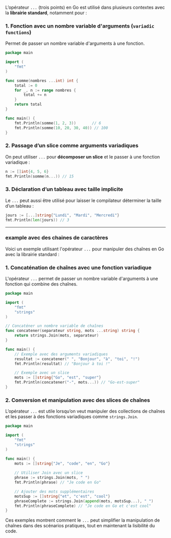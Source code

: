 L’opérateur `...` (trois points) en Go est utilisé dans plusieurs contextes avec la **librairie standard**, notamment pour :

### 1. **Fonction avec un nombre variable d'arguments (`variadic functions`)**

Permet de passer un nombre variable d'arguments à une fonction.

```go
package main

import (
	"fmt"
)

func somme(nombres ...int) int {
	total := 0
	for _, n := range nombres {
		total += n
	}
	return total
}

func main() {
	fmt.Println(somme(1, 2, 3))       // 6
	fmt.Println(somme(10, 20, 30, 40)) // 100
}
```

### 2. **Passage d’un slice comme arguments variadiques**

On peut utiliser `...` pour **décomposer un slice** et le passer à une fonction variadique :

```go
n := []int{4, 5, 6}
fmt.Println(somme(n...)) // 15
```

### 3. **Déclaration d’un tableau avec taille implicite**

Le `...` peut aussi être utilisé pour laisser le compilateur déterminer la taille d’un tableau :

```go
jours := [...]string{"Lundi", "Mardi", "Mercredi"}
fmt.Println(len(jours)) // 3
```

---

### example avec des chaines de caractères

Voici un exemple utilisant l'opérateur `...` pour manipuler des chaînes en Go avec la librairie standard :

### 1. **Concaténation de chaînes avec une fonction variadique**

L'opérateur `...` permet de passer un nombre variable d'arguments à une fonction qui combine des chaînes.

```go
package main

import (
	"fmt"
	"strings"
)

// Concaténer un nombre variable de chaînes
func concatener(separateur string, mots ...string) string {
	return strings.Join(mots, separateur)
}

func main() {
	// Exemple avec des arguments variadiques
	resultat := concatener(" ", "Bonjour", "à", "toi", "!")
	fmt.Println(resultat) // "Bonjour à toi !"

	// Exemple avec un slice
	mots := []string{"Go", "est", "super"}
	fmt.Println(concatener("-", mots...)) // "Go-est-super"
}
```

### 2. **Conversion et manipulation avec des slices de chaînes**

L’opérateur `...` est utile lorsqu’on veut manipuler des collections de chaînes et les passer à des fonctions variadiques comme `strings.Join`.

```go
package main

import (
	"fmt"
	"strings"
)

func main() {
	mots := []string{"Je", "code", "en", "Go"}
	
	// Utiliser Join avec un slice
	phrase := strings.Join(mots, " ")
	fmt.Println(phrase) // "Je code en Go"

	// Ajouter des mots supplémentaires
	motsSup := []string{"et", "c'est", "cool"}
	phraseComplete := strings.Join(append(mots, motsSup...), " ")
	fmt.Println(phraseComplete) // "Je code en Go et c'est cool"
}
```

Ces exemples montrent comment le `...` peut simplifier la manipulation de chaînes dans des scénarios pratiques, tout en maintenant la lisibilité du code.


